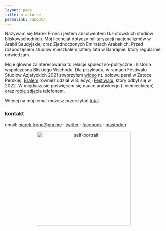 ```yaml
---
layout: page
title: o autorze
permalink: /about/
---
```


Nazywam się Marek Fronc i jestem absolwentem UJ-otowskich studiów bliskowschodnich. Mój licencjat dotyczy militaryzacji nacjonalizmów w Arabii Saudyjskiej oraz Zjednoczonych Emiratach Arabskich. Przed rozpoczęciem studiów mieszkałem cztery lata w Bahrajnie, który regularnie odwiedzam.

Moje główne zainteresowania to relacje społeczno-polityczne i historia współczesna Bliskiego Wschodu. Dla przykładu, w ramach Festiwalu Studiów Azjatyckich 2021 stworzyłem [wideo](https://www.youtube.com/watch?v=ST6vbuUlQ8E) nt. połowu pereł w Zatoce Perskiej. <a href="https://abumarkey.github.io/arabizmy/zydzi-bahrajn-zatoka-perska/">Brałem</a> również udział w 8. edycji <a href="https://fsa.uwu.ai/">Festiwalu</a>, który odbył się w 2022. W międyczasie poświęcam się nauce arabskiego (i niemieckiego) oraz [robię](https://instagram.com/abumarkey) zdjęcia telefonem. 

Więcej na mój temat możesz przeczytać [tutaj](https://abumarkey.github.io/). 

### kontakt

email: marek.fronc@pm.me · [twitter](https://twitter.com/arabizmy) · [facebook](https://www.facebook.com/arabizmy) · <a rel="me" href="https://101010.pl/@marc">mastodon</a>

<center><img src="https://i.postimg.cc/0N2VRbhh/D146074-E-0-C75-434-C-8-B13-F627-C0382682.png" alt="self-portrait" width="300" /></center>
